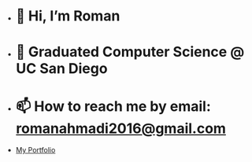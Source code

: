 - # 👋 Hi, I’m Roman
- # 👀 Graduated Computer Science @ UC San Diego
- # 📫 How to reach me by email: romanahmadi2016@gmail.com
- [My Portfolio](https://rahmadi0.github.io/My-Portfolio/)

<!---
rahmadi0/rahmadi0 is a ✨ special ✨ repository because its `README.md` (this file) appears on your GitHub profile.
You can click the Preview link to take a look at your changes.
--->
